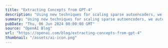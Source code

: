 ```yaml
---
title: "Extracting Concepts from GPT-4"
description: "Using new techniques for scaling sparse autoencoders, we automatically identified 16 million patterns in GPT-4's computations."
summary: "Using new techniques for scaling sparse autoencoders, we automatically identified 16 million patterns in GPT-4's computations."
pubDate: "Thu, 06 Jun 2024 00:00:00 GMT"
source: "OpenAI Blog"
url: "https://openai.com/blog/extracting-concepts-from-gpt-4"
thumbnail: "/assets/ai-icon.png"
---
```


